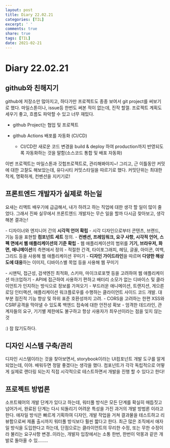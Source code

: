 ```yaml
---
layout: post
title: Diary 22.02.21
categories: [TIL]
excerpt: ' '
comments: true
share: true
tags: [TIL]
date: 2021-02-21
---
```


# Diary 22.02.21

## github와 친해지기

github에 저장소만 많아지고, 하다가만 프로젝트도 종종 보여서 git project를 써보기로 했다. 마일스톤이나, issue등 한번도 써본 적이 없는데, 진작 할껄. 프로젝트 계획도 세우기 좋고, 흐름도 파악할 수 있고 너무 재밌다. 

- github Project는 협업 및 프로젝트

- github Actions 배포를 자동화 (CI/CD) 
  - CI/CD란 새로운 코드 변경을 build & deploy 하여 production까지 반영되도록 자동화하는 것을 말함(소스코드 통합 및 배포 자동화)

이번 프로젝트는 마일스톤과 깃헙프로젝트로, 관리해봐야지~! 그리고, 근 이틀동안 커밋에 대한 고찰도 해보았는데, 유다시티 커밋스타일을 따르기로 했다. 커밋단위는 최대한 작게, 명확하게, 컨벤션을 지키기로! 

## 프론트엔드 개발자가 실제로 하는일

요새는 리액트 배우기에 급급해서, 내가 하려고 하는 직업에 대한 생각 할 일이 많이 줄었다. 그래서 진짜 실무에서 프론트엔드 개발자는 무슨 일을 할까 다시금 찾아보고, 생각해본 결과는!

\- 디자이너와 엔지니어 간의 **시각적 언어 확립**
\- 시각 디자인으로부터 콘텐츠, 브랜드, 기능 등을 표현할 **컴포넌트 세트** 정의.
\- **컨벤션, 프레임워크, 요구 사항, 시각적 언어, 스펙 면에서 웹 애플리케이션의 기준 확립**
\- 웹 애플리케이션의 범위를 **기기, 브라우저, 화면, 애니메이션**의 측면에서 정의
\- 적절한 간격, 타이포그래피, 헤딩, 글꼴, 아이콘, 여백, 그리드 등을 사용해 웹 애플리케이션 꾸미기
\- **디자인 가이드라인**을 따르며 **다양한 해상도에 대응**하는 이미지, 디바이스별 목업 등을 사용해 웹 꾸미기

\- 시맨틱, 접근성, 검색엔진 최적화, 스키마, 마이크로포맷 등을 고려하여 웹 애플리케이션 마크업하기
\- API에 접근하여 사용하기 편하고 배터리 소모가 없는 디바이스 및 클라이언트가 인지하는 방식으로 정보를 
가져오기
\- 부드러운 애니메이션, 트랜지션, 게으른 로딩 인터랙션, 애플리케이션 워크플로우를 수행하는 
클라이언트 사이드 코드 개발. 대부분 점진적 기능 향상 및 하위 표준 호환성까지 고려.
\- CORS을 고려하는 한편 XSS와 CSRF공격을 막아낼 수 있도록 백엔드 접속에 대한 안전성 확보
\- 엄격한 데드라인, 관계자들의 요구, 기기별 제한에도 불구하고 항상 사용자가 최우선이라는 점을 잊지 않는 것

:) 참 많기도하다. 

## 디자인 시스템 구축/관리

디자인 시스템이라는 것을 찾아보면서, storybook이라는 UI컴포넌트 개발 도구를 알게 되었는데, 이야. 배워두면 정말 좋겠다는 생각을 했다. 컴포넌트가 각각 독립적으로 어떻게 실제로 랜더링 되는지 직접 시각적으로 테스트하면서 개발을 진행 할 수 있다고 한다! 

## 프로젝트 방법론

소프트웨어의 개발 단계가 있다고 하는데, 워터풀 방식은 모든 단계를 확실히 매듭짓고 넘어가서, 완료된 단계는 다시 되돌리기 어려운 특성을 가진 과거의 개발 방법론 이라고 한다. 애자일 방식은 빠르게 기획하여 디자인, 개발 작업을 거쳐 결과물을 테스트하고 리뷰함으로써 제품 출시까지 워터풀 방식보다 훨씬 짧다고 한다. 최근 많은 조직에서 애자일 방식을 도입한다고 하는데, 단점으로는 클라이언트의 무리한 수정, 또는 무한 수정이라 불리는 요구사항 변경..이라는, 개발자 입장에서는 소통 한번, 한번이 악몽과 같은 개발로 돌아올 수 있........
